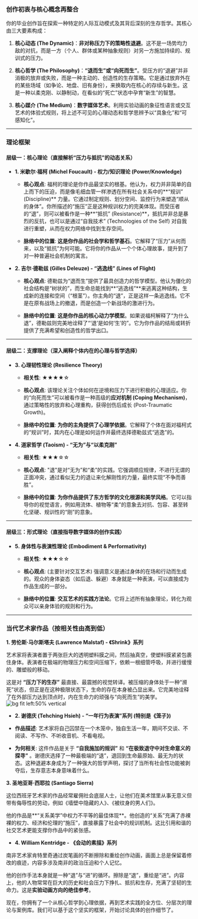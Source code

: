 

### 创作初衷与核心概念再整合

你的毕业创作旨在探索一种特定的人际互动模式及其背后深刻的生存哲学。其核心由三大要素构成：

1. **核心动态 (The Dynamic)**：**非对称压力下的策略性退避**。这不是一场势均力敌的对抗，而是一方（个人、群体或某种抽象规则）对另一方施加持续的、规训式的压力。
    
2. **核心哲学 (The Philosophy)**：**“退而生”或“向死而生”**。受压方的“退避”并非消极的放弃或失败，而是一种主动的、创造性的生存策略。它是通过放弃外在的某些场域（如争论、地盘、旧有身份），来换取内在核心的存续与新生。这是一种以柔克刚、以静制动，在看似的“死亡”状态中孕育“新生”的智慧。
    
3. **核心媒介 (The Medium)**：**数字媒体艺术**。利用实验动画的象征性语言或交互艺术的体验式规则，将上述不可见的心理动态和哲学思辨予以“具象化”和“可感知化”。
    

---

### 理论框架

#### **层级一：核心理论（直接解析“压力与抵抗”的动态关系）**

- **1. 米歇尔·福柯 (Michel Foucault) - 权力/知识理论 (Power/Knowledge)** 
    
    - **核心观点**: 福柯的理论是你作品最坚实的根基。他认为，权力并非简单的自上而下的压迫，而是像毛细血管一样渗透在所有社会关系中的**“规训” (Discipline)** 力量。它通过制定规则、划分空间、监控行为来塑造“顺从的身体”。你所描述的“施压”正是这种规训权力的完美体现。而受压者的“退”，则可以被看作是一种**“抵抗” (Resistance)**，抵抗并非总是暴烈的反抗，也可以是通过“自我技术” (Technologies of the Self) 对自我进行重塑，从而在权力网络中找到生存空间。
        
    - **脉络中的位置**: **这是你作品的社会学和哲学基石**。它解释了“压力”从何而来，以及“抵抗”为何可能。它将你的作品从一个个体心理故事，提升到了对一种普遍社会机制的寓言。
        
- **2. 吉尔·德勒兹 (Gilles Deleuze) - “逃逸线” (Lines of Flight)**
        
    - **核心观点**: 德勒兹为“退而生”提供了最具创造力的哲学模型。他认为僵化的社会结构是“树状的”，而生命总能找到**“逃逸线”**来逃离这种结构，生成新的连接和空间（“根茎”）。你主角的“退”，正是这样一条逃逸线。它不是在原有战场上的撤退，而是创造一个新战场的激进行为。
        
    - **脉络中的位置**: **这是你作品的核心动力学模型**。如果说福柯解释了“为什么退”，德勒兹则完美地诠释了“‘退’是如何‘生’的”。它为你作品的结局或转折提供了充满希望和创造性的哲学出口。
        

---

#### **层级二：支撑理论（深入阐释个体内在的心理与哲学选择）**

- **3. 心理韧性理论 (Resilience Theory)**
    
    - **相关性**: ★★★★☆
        
    - **核心观点**: 该理论关注个体如何在逆境和压力下进行积极的心理适应。你的“向死而生”可以被看作是一种高级的**应对机制 (Coping Mechanism)**，通过策略性的放弃和心理重构，获得创伤后成长 (Post-Traumatic Growth)。
        
    - **脉络中的位置**: **为你的主角提供了心理学依据**。它解释了个体在面对福柯式的“规训”时，其内在心理是如何运作并最终选择德勒兹式“逃逸”的。
        
- **4. 道家哲学 (Taoism) - “无为”与“以柔克刚”**
    
    - **相关性**: ★★★☆☆
        
    - **核心观点**: "退"是对“无为”和“柔”的实践。它强调顺应规律，不进行无谓的正面冲突，通过看似无力的退让来化解刚性的力量，最终实现“不争而善胜”。
        
    - **脉络中的位置**: **为你作品提供了东方哲学的文化根源和美学风格**。它可以指导你的视觉语言，例如用流体、植物等“柔”的意象去对抗、包容、甚至转化坚硬、规训性的“刚”的意象。
        

---

#### **层级三：形式理论（直接指导数字媒体的创作实践）**

- **5. 身体性与表演性理论 (Embodiment & Performativity)**
    
    - **相关性**: ★★★☆☆
        
    - **核心观点**: (主要针对交互艺术) 强调意义是通过身体的在场和行动而生成的。观众的身体姿态（如后退、躲避）本身就是一种表演，可以直接成为作品生成的一部分。
        
    - **脉络中的位置**: **交互艺术的实践方法论**。它将上述所有抽象理论，转化为观众可以亲身体验的规则和行为。
        

        

---

### 当代艺术家作品（按相关性由高到低）

**1. 劳伦斯·马尔斯塔夫 (Lawrence Malstaf) - 《Shrink》系列**
        
艺术家将表演者置于两张巨大的透明塑料膜之间，然后抽真空，使塑料膜紧紧包裹住身体。表演者在极端的物理压力和空间压缩下，依赖一根细管呼吸，并进行缓慢的、雕塑般的移动。
        
这是对 **“压力下的生存”** 最直接、最震撼的视觉转译。被压缩的身体处于一种“濒死”状态，但正是在这种极限状态下，生命的存在本身被凸显出来。它完美地诠释了在外部压力达到顶点时，内在生命力的顽强与“向死而生”的美学。
 ![bg fit left:50% vertical](https://i.imgur.com/lvKaEWb.webp)



- **2. 谢德庆 (Tehching Hsieh) - “一年行为表演”系列 (特别是《笼子》)**

        
- **作品描述**: 艺术家将自己囚禁在一个木笼中，独自生活一年，期间不交谈、不阅读、不写作、不听收音机、不看电视。
	
- **为何相关**: 这件作品是关于 **“自我施加的规训”** 和 **“在极致退守中对生命意义的探寻”** 。谢德庆选择了一种最极端的“退”，退回到生命最原始、最无为的状态。这种退避本身成为了一种强大的哲学声明，探讨了当所有社会性功能被剥夺后，生存意志本身意味着什么。
        
**3. 圣地亚哥·西耶拉 (Santiago Sierra)**
        
这位西班牙艺术家的作品经常雇佣社会底层人士，让他们在美术馆里从事无意义但带有侮辱性的劳动，例如《墙壁中隐藏的人》、《被纹身的男人们》。
        
他的作品是**“关系美学”中权力不平等的最佳体现**。他创造的“关系”充满了赤裸裸的权力、经济和伦理的“施压”，直接暴露了社会中的规训机制。这比引用和谐的社交艺术更能支撑你作品中的紧张感。
        
- **4. William Kentridge - 《会动的素描》系列**
	
南非艺术家肯特里奇通过炭笔画的不断擦除和重绘创作动画，画面上总是保留着修改的痕迹，内容多涉及南非的政治压迫和个人记忆。
	
他的创作手法本身就是一种“退”与“进”的循环。擦除是“退”，重绘是“进”。内容上，他的人物常常在巨大的历史和社会压力下挣扎、抵抗和生存，充满了坚韧的生命力。这是**实验动画方向的绝佳参考**。
        

现在，你拥有了一个从核心哲学到心理依据，再到艺术实践的全方位、分层次的理论与案例库。我们可以基于这个坚实的框架，开始讨论具体的创作细节了。